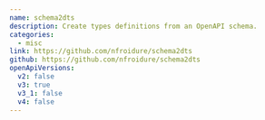 ```yaml
---
name: schema2dts
description: Create types definitions from an OpenAPI schema.
categories:
  - misc
link: https://github.com/nfroidure/schema2dts
github: https://github.com/nfroidure/schema2dts
openApiVersions:
  v2: false
  v3: true
  v3_1: false
  v4: false
---
```

